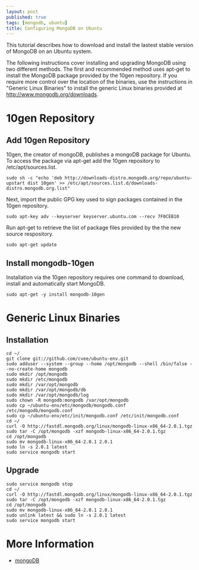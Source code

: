 ```yaml
---
layout: post
published: true
tags: [mongodb, ubuntu]
title: Configuring MongoDB on Ubuntu
---
```


This tutorial describes how to download and install the lastest stable version of MongoDB on an Ubuntu system.

The following instructions cover installing and upgrading MongoDB using two different methods. The first and recommended method uses apt-get to install the MongoDB package provided by the 10gen repository. If you require more control over the location of the binaries, use the instructions in "Generic Linux Binaries" to install the generic Linux binaries provided at http://www.mongodb.org/downloads.

# 10gen Repository

## Add 10gen Repository

10gen, the creator of mongoDB, publishes a mongoDB package for Ubuntu. To access the package via apt-get add the 10gen repository to /etc/apt/sources.list.

    sudo sh -c "echo 'deb http://downloads-distro.mongodb.org/repo/ubuntu-upstart dist 10gen' >> /etc/apt/sources.list.d/downloads-distro.mongodb.org.list"

Next, import the public GPG key used to sign packages contained in the 10gen repository.

    sudo apt-key adv --keyserver keyserver.ubuntu.com --recv 7F0CEB10

Run apt-get to retrieve the list of package files provided by the the new source respository.

    sudo apt-get update

## Install mongodb-10gen

Installation via the 10gen repository requires one command to download, install and automatically start MongoDB.

    sudo apt-get -y install mongodb-10gen

# Generic Linux Binaries

## Installation

    cd ~/
    git clone git://github.com/cvee/ubuntu-env.git
    sudo adduser --system --group --home /opt/mongodb --shell /bin/false --no-create-home mongodb
    sudo mkdir /opt/mongodb
    sudo mkdir /etc/mongodb
    sudo mkdir /var/opt/mongodb
    sudo mkdir /var/opt/mongodb/db
    sudo mkdir /var/opt/mongodb/log
    sudo chown -R mongodb:mongodb /var/opt/mongodb
    sudo cp ~/ubuntu-env/etc/mongodb/mongodb.conf /etc/mongodb/mongodb.conf
    sudo cp ~/ubuntu-env/etc/init/mongodb.conf /etc/init/mongodb.conf
    cd ~/
    curl -O http://fastdl.mongodb.org/linux/mongodb-linux-x86_64-2.0.1.tgz
    sudo tar -C /opt/mongodb -xzf mongodb-linux-x86_64-2.0.1.tgz
    cd /opt/mongodb
    sudo mv mongodb-linux-x86_64-2.0.1 2.0.1
    sudo ln -s 2.0.1 latest
    sudo service mongodb start

## Upgrade

    sudo service mongodb stop
    cd ~/
    curl -O http://fastdl.mongodb.org/linux/mongodb-linux-x86_64-2.0.1.tgz
    sudo tar -C /opt/mongodb -xzf mongodb-linux-x86_64-2.0.1.tgz
    cd /opt/mongodb
    sudo mv mongodb-linux-x86_64-2.0.1 2.0.1
    sudo unlink latest && sudo ln -s 2.0.1 latest
    sudo service mongodb start

# More Information

* [mongoDB](http://www.mongodb.org/)
